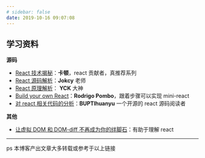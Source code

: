 ```yaml
---
# sidebar: false
date: 2019-10-16 09:07:08
---
```


## 学习资料

**源码**

- [React 技术揭秘](https://react.iamkasong.com/me.html)：**卡顿**，react 贡献者，真推荐系列
- [React 源码解析](https://react.jokcy.me/)：**Jokcy** 老师
- [React 原理解析](https://yuchengkai.cn/react/)： **YCK** 大神
- [Build your own React](https://pomb.us/build-your-own-react/)：**Rodrigo Pombo**，跟着步骤可以实现 mini-react
- [对 react 相关代码的分析](https://github.com/BUPTlhuanyu/ReactNote)：**BUPTlhuanyu** 一个开源的 react 源码阅读者

**其他**

- [让虚拟 DOM 和 DOM-diff 不再成为你的绊脚石](https://juejin.im/post/5c8e5e4951882545c109ae9c)：有助于理解 react

---

ps 本博客产出文章大多转载或参考于以上链接
